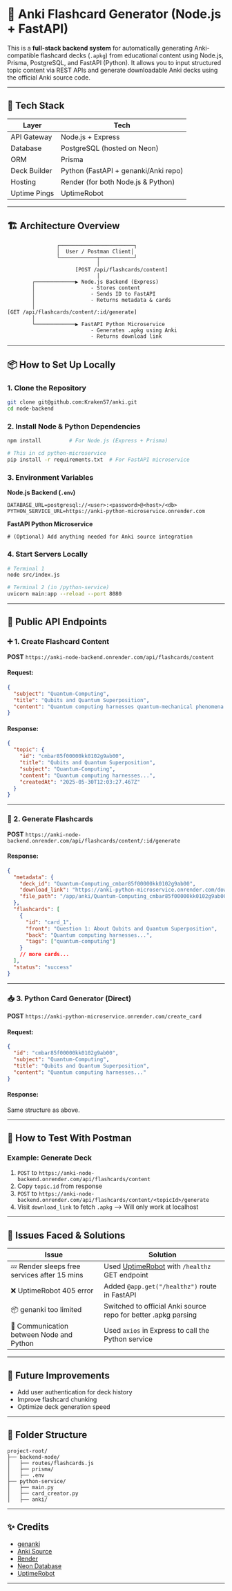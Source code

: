 # 🧠 Anki Flashcard Generator (Node.js + FastAPI)

This is a **full-stack backend system** for automatically generating Anki-compatible flashcard decks (`.apkg`) from educational content using Node.js, Prisma, PostgreSQL, and FastAPI (Python). It allows you to input structured topic content via REST APIs and generate downloadable Anki decks using the official Anki source code.

---

## 🚀 Tech Stack

| Layer        | Tech                                 |
| ------------ | ------------------------------------ |
| API Gateway  | Node.js + Express                    |
| Database     | PostgreSQL (hosted on Neon)          |
| ORM          | Prisma                               |
| Deck Builder | Python (FastAPI + genanki/Anki repo) |
| Hosting      | Render (for both Node.js & Python)   |
| Uptime Pings | UptimeRobot                          |

---

## 🏗️ Architecture Overview

```
                ┌────────────────────────┐
                │  User / Postman Client│
                └────────────┬───────────┘
                             │
                      [POST /api/flashcards/content]
                             │
        ┌─────────────▶ Node.js Backend (Express)
        │                  - Stores content
        │                  - Sends ID to FastAPI
        │                  - Returns metadata & cards
        │
[GET /api/flashcards/content/:id/generate]
        │
        └─────────────▶ FastAPI Python Microservice
                           - Generates .apkg using Anki
                           - Returns download link

```

---

## 📦 How to Set Up Locally

### 1. Clone the Repository

```bash
git clone git@github.com:Kraken57/anki.git
cd node-backend
```

### 2. Install Node & Python Dependencies

```bash
npm install         # For Node.js (Express + Prisma)

# This in cd python-microservice
pip install -r requirements.txt  # For FastAPI microservice
```

### 3. Environment Variables

**Node.js Backend (`.env`)**

```
DATABASE_URL=postgresql://<user>:<password>@<host>/<db>
PYTHON_SERVICE_URL=https://anki-python-microservice.onrender.com
```

**FastAPI Python Microservice**

```
# (Optional) Add anything needed for Anki source integration
```

### 4. Start Servers Locally

```bash
# Terminal 1
node src/index.js

# Terminal 2 (in /python-service)
uvicorn main:app --reload --port 8080
```

---

## 🔌 Public API Endpoints

### ➕ 1. Create Flashcard Content

**POST** `https://anki-node-backend.onrender.com/api/flashcards/content`

#### Request:

```json
{
  "subject": "Quantum-Computing",
  "title": "Qubits and Quantum Superposition",
  "content": "Quantum computing harnesses quantum-mechanical phenomena to perform calculations..."
}
```

#### Response:

```json
{
  "topic": {
    "id": "cmbar85f00000kk0102g9ab00",
    "title": "Qubits and Quantum Superposition",
    "subject": "Quantum-Computing",
    "content": "Quantum computing harnesses...",
    "createdAt": "2025-05-30T12:03:27.467Z"
  }
}
```

---

### 🎴 2. Generate Flashcards

**POST** `https://anki-node-backend.onrender.com/api/flashcards/content/:id/generate`

#### Response:

```json
{
  "metadata": {
    "deck_id": "Quantum-Computing_cmbar85f00000kk0102g9ab00",
    "download_link": "https://anki-python-microservice.onrender.com/download/Quantum-Computing_cmbar85f00000kk0102g9ab00",
    "file_path": "/app/anki/Quantum-Computing_cmbar85f00000kk0102g9ab00.apkg"
  },
  "flashcards": [
    {
      "id": "card_1",
      "front": "Question 1: About Qubits and Quantum Superposition",
      "back": "Quantum computing harnesses...",
      "tags": ["quantum-computing"]
    }
    // more cards...
  ],
  "status": "success"
}
```

---

### 📥 3. Python Card Generator (Direct)

**POST** `https://anki-python-microservice.onrender.com/create_card`

#### Request:

```json
{
  "id": "cmbar85f00000kk0102g9ab00",
  "subject": "Quantum-Computing",
  "title": "Qubits and Quantum Superposition",
  "content": "Quantum computing harnesses..."
}
```

#### Response:

Same structure as above.

---

## 🧪 How to Test With Postman

### Example: Generate Deck

1. `POST` to `https://anki-node-backend.onrender.com/api/flashcards/content`
2. Copy `topic.id` from response
3. `POST` to `https://anki-node-backend.onrender.com/api/flashcards/content/<topicId>/generate`
4. Visit `download_link` to fetch `.apkg` -->  Will only work at localhost

---

## 🧱 Issues Faced & Solutions

| Issue                                        | Solution                                                                 |
| -------------------------------------------- | ------------------------------------------------------------------------ |
| 💤 Render sleeps free services after 15 mins | Used [UptimeRobot](https://uptimerobot.com) with `/healthz` GET endpoint |
| ❌ UptimeRobot 405 error                      | Added `@app.get("/healthz")` route in FastAPI                            |
| 📦 genanki too limited                       | Switched to official Anki source repo for better .apkg parsing           |
| 🐍 Communication between Node and Python     | Used `axios` in Express to call the Python service                       |

---

## 📝 Future Improvements

* Add user authentication for deck history
* Improve flashcard chunking
* Optimize deck generation speed

---

## 📂 Folder Structure

```
project-root/
├── backend-node/
│   ├── routes/flashcards.js
│   ├── prisma/
│   ├── .env
├── python-service/
│   ├── main.py
│   ├── card_creator.py
│   ├── anki/
```

---

## ✨ Credits

* [genanki](https://github.com/kerrickstaley/genanki)
* [Anki Source](https://github.com/ankitects/anki)
* [Render](https://render.com)
* [Neon Database](https://neon.tech)
* [UptimeRobot](https://uptimerobot.com)

---

